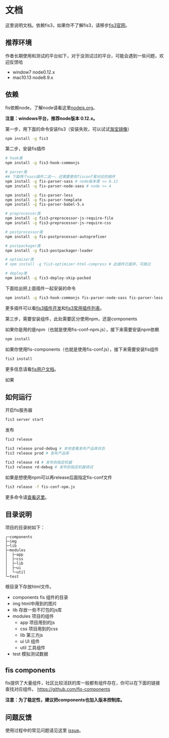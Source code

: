 # 文档
这里说明文档。依赖fis3，如果你不了解fis3，请移步[fis3官网](http://fis.baidu.com/)。

## 推荐环境
作者长期使用和测试的平台如下，对于没测试过的平台，可能会遇到一些问题，欢迎反馈哈

- window7 node0.12.x
- mac10.13 node8.9.x

## 依赖
fis依赖node，了解node请看这里[nodejs.org](http://nodejs.org/)。

**注意：windows平台，推荐node版本 0.12.x。**

第一步，用下面的命令安装fis3（安装失败，可以试试[淘宝镜像](http://yanhaijing.com/tool/2015/09/01/my-npm-note/)）

``` bash
npm install -g fis3
```

第二步，安装fis插件

``` bash
# hook类
npm install -g fis3-hook-commonjs

# parser类
## 下面两个sass插件二选一，还需要更改fisconf里对应的插件
npm install -g fis-parser-sass # node版本需 <= 0.12
npm install -g fis-parser-node-sass # node >= 4

npm install -g fis-parser-less
npm install -g fis-parser-template
npm install -g fis-parser-babel-5.x

# preprocessor类
npm install -g fis3-preprocessor-js-require-file
npm install -g fis3-preprocessor-js-require-css

# postprocessor类
npm install -g fis-postprocessor-autoprefixer

# postpackager类
npm install -g fis3-postpackager-loader

# optimizer类
# npm install -g fis3-optimizer-html-compress # 此插件已废弃，可跳过

# deploy类
npm install -g fis3-deploy-skip-packed
```

下面给出把上面插件一起安装的命令

``` bash
npm install -g fis3-hook-commonjs fis-parser-node-sass fis-parser-less fis-parser-template fis-parser-babel-5.x fis3-preprocessor-js-require-file fis3-preprocessor-js-require-css fis-postprocessor-autoprefixer fis3-postpackager-loader fis3-optimizer-html-compress fis3-deploy-skip-packed
```

更多插件可以看[fis3插件开发](http://fis.baidu.com/fis3/docs/api/dev-plugin.html)和[fis3常用插件列表](http://fis.baidu.com/fis3/docs/common-plugin.html)。

第三步，需要安装组件，此处需要区分使用npm，还是components

如果你是用的是npm（也就是使用fis-conf-npm.js），接下来需要安装npm依赖

``` bash
npm install
```

如果你使用fis-components（也就是使用fis-conf.js），接下来需要安装fis组件

``` bash
fis3 install
```

更多信息请看[fis用户文档](http://fis.baidu.com/fis3/docs/beginning/install.html)。

如果

## 如何运行
开启fis服务器

``` bash
fis3 server start
```

发布

``` bash
fis3 release

fis3 release prod-debug # 本地查看发布产品库状态
fis3 release prod # 发布产品库

fis3 release rd # 发布到指定机器
fis3 release rd-debug # 发布到指定机器调试
```

如果是想使用npm可以再release后面指定fis-conf文件

``` bash
fis3 release -f fis-conf-npm.js
```

更多命令请[查看这里](http://fis.baidu.com/fis3/docs/api/command.html)。

## 目录说明
项目的目录树如下：

```
┌─components
├─img
├─lib
├─modules
│  ├─app
│  ├─css
│  ├─lib
│  ├─ui
│  └─util
└─test
```
根目录下存放html文件。

- components fis 组件的目录
- img html中用到的图片
- lib 存放一些不打包的js库
- modules 项目的组件
	- app 项目用到的js
	- css 项目用到的css
	- lib 第三方js
	- ui UI 组件
	- util 工具组件
- test 模拟测试数据

## fis components
fis提供了大量组件，社区比较活跃的库一般都有组件存在，你可以在下面的链接查找对应组件。
https://github.com/fis-components

**注意：为了稳定性，建议把components也加入版本控制库。**

## 问题反馈
使用过程中的常见问题请见这里 [issue](https://github.com/yanhaijing/fis3-base/issues)。
